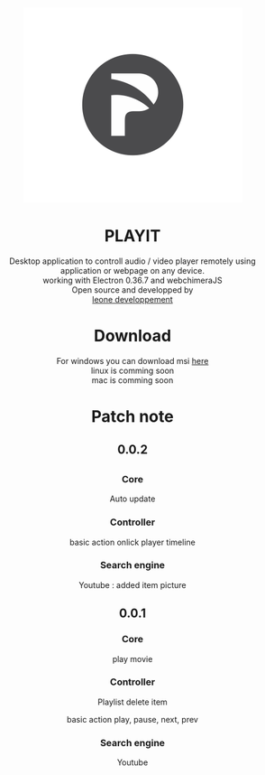 
<p align="center"><img src="https://raw.githubusercontent.com/leon3s/playIT/master/app/public/img/icon.png"></img></p>


<h1 align="center"> PLAYIT </h1> 

<p align="center">Desktop application to controll audio / video player remotely using application or webpage on any device.

</br>
working with Electron 0.36.7 and webchimeraJS
</br>
Open source and developped by </br> <a href="http://leone-dev.com/"> leone developpement </a><p>

<h1 align="center"> Download </h1>

<p align="center"> For windows you can download msi <a href="http://leone-dev.com/playit"> here </a> </br>
 linux is comming soon </br>
 mac is comming soon </p>

<h1 align="center"> Patch note </h1>
<h2 align="center"> 0.0.2 <h2>
<h3 align="center"> Core </h3>
<p align="center"> Auto update </p>
<h3 align="center"> Controller </h3>
<p align="center"> basic action onlick player timeline </p>
<h3 align="center"> Search engine </h3>
<p align="center"> Youtube : added item picture <p>
<h2 align="center"> 0.0.1 </h2>
<h3 align="center"> Core </h3>
<p align="center"> play movie
<h3 align="center"> Controller </h3>
<p align="center"> Playlist delete item </p>
<p align="center"> basic action play, pause, next, prev </p>
<h3 align="center"> Search engine </h3>
<p align="center"> Youtube </p>